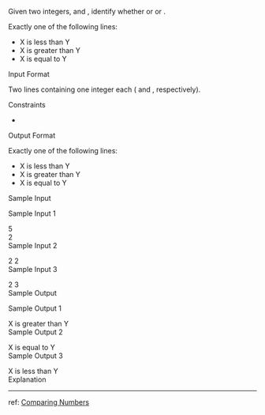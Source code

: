 Given two integers,  and , identify whether  or  or .

Exactly one of the following lines:
- X is less than Y
- X is greater than Y
- X is equal to Y

Input Format

Two lines containing one integer each ( and , respectively).

Constraints

-

Output Format

Exactly one of the following lines:
- X is less than Y
- X is greater than Y
- X is equal to Y

Sample Input

Sample Input 1

5  
2  
Sample Input 2

2
2  
Sample Input 3

2
3  
Sample Output

Sample Output 1

X is greater than Y  
Sample Output 2

X is equal to Y   
Sample Output 3

X is less than Y  
Explanation

----------
ref: [Comparing Numbers](https://www.hackerrank.com/challenges/bash-tutorials---comparing-numbers/problem)

